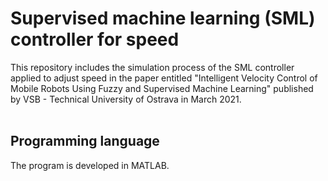# Supervised machine learning (SML) controller for speed
This repository includes the simulation process of the SML controller applied to adjust speed in the paper entitled "Intelligent Velocity Control of Mobile Robots Using Fuzzy and Supervised Machine Learning" published by VSB - Technical University of Ostrava in March 2021.
<br/>
<br/>
## Programming language
The program is developed in MATLAB.
